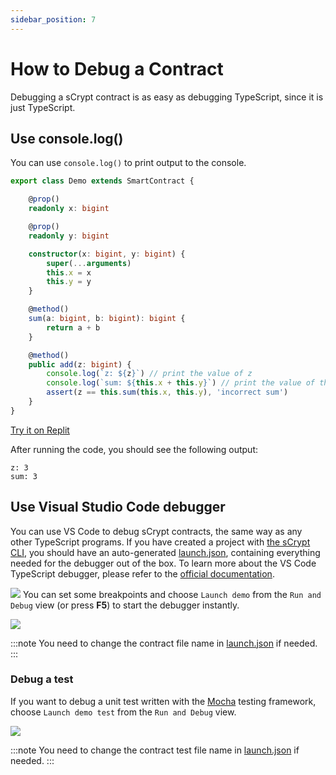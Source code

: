 ```yaml
---
sidebar_position: 7
---
```


# How to Debug a Contract

Debugging a sCrypt contract is as easy as debugging TypeScript, since it is just TypeScript.


## Use console.log()

You can use `console.log()` to print output to the console.


```ts
export class Demo extends SmartContract {

    @prop()
    readonly x: bigint

    @prop()
    readonly y: bigint

    constructor(x: bigint, y: bigint) {
        super(...arguments)
        this.x = x
        this.y = y
    }

    @method()
    sum(a: bigint, b: bigint): bigint {
        return a + b
    }

    @method()
    public add(z: bigint) {
        console.log(`z: ${z}`) // print the value of z
        console.log(`sum: ${this.x + this.y}`) // print the value of this.x + this.y
        assert(z == this.sum(this.x, this.y), 'incorrect sum')
    }
}
```
[Try it on Replit](https://replit.com/@msinkec/scryptTS-console-logging)

After running the code, you should see the following output:

```
z: 3
sum: 3
```


## Use Visual Studio Code debugger

You can use VS Code to debug sCrypt contracts, the same way as any other TypeScript programs. If you have created a project with [the sCrypt CLI](installation.md), you should have an auto-generated [launch.json](https://github.com/sCrypt-Inc/boilerplate/blob/master/.vscode/launch.json), containing everything needed for the debugger out of the box. To learn more about the VS Code TypeScript debugger, please refer to the [official documentation](https://code.visualstudio.com/docs/TypeScript/TypeScript-debugging).

![](../static/img/debug.jpg)
You can set some breakpoints and choose `Launch demo` from the `Run and Debug` view (or press **F5**) to start the debugger instantly.


![](../static/img/debugging1.gif)

:::note
You need to change the contract file name in [launch.json](https://github.com/sCrypt-Inc/boilerplate/blob/master/.vscode/launch.json#L13) if needed.
:::

### Debug a test
If you want to debug a unit test written with the [Mocha](https://mochajs.org) testing framework, choose `Launch demo test` from the `Run and Debug` view.


![](../static/img/debugging2.gif)

:::note
You need to change the contract test file name in [launch.json](https://github.com/sCrypt-Inc/boilerplate/blob/master/.vscode/launch.json#L25) if needed.
:::